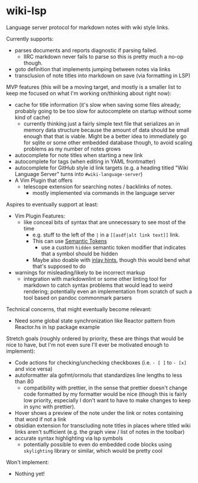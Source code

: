 # wiki-lsp
Language server protocol for markdown notes with wiki style links.

Currently supports:
- parses documents and reports diagnostic if parsing failed.
  - IIRC markdown never fails to parse so this is pretty much a no-op though.
- goto definition that implements jumping between notes via links
- transclusion of note titles into markdown on save (via formatting in LSP)

MVP features (this will be a moving target, and mostly is a smaller list to keep
me focused on what I'm working on/thinking about right now):
- cache for title information (it's slow when saving some files already; probably going to be too slow for autocomplete on startup without some kind of cache)
  - currently thinking just a fairly simple text file that serializes an in memory data structure because the amount of data should be small enough that that is viable. Might be a better idea to immediately go for sqlite or some other embedded database though, to avoid scaling problems as my number of notes grows
- autocomplete for note titles when starting a new link
- autocomplete for tags (when editing in YAML frontmatter)
- autocomplete for GitHub style id link targets (e.g. a heading titled "Wiki Language Server" turns into `#wiki-language-server`)
- A Vim Plugin that offers
  - telescope extension for searching notes / backlinks of notes.
    - mostly implemented via commands in the language server

Aspires to eventually support at least:
- Vim Plugin Features:
  - like conceal bits of syntax that are unnecessary to see most of the time
    - e.g. stuff to the left of the `|` in a `[[asdf|alt link text]]` link.
    - This can use [Semantic Tokens](https://microsoft.github.io/language-server-protocol/specifications/lsp/3.17/specification/#textDocument_semanticTokens)
      - use a custom `hidden` semantic token modifier that indicates that a symbol should be hidden
    - Maybe also doable with [inlay hints](https://microsoft.github.io/language-server-protocol/specifications/lsp/3.17/specification/#textDocument_inlayHint), though this would bend what that's supposed to do
- warnings for misleading/likely to be incorrect markup
  - integration with markdownlint or some other linting tool for markdown to catch syntax problems that would lead to weird rendering; potentially even an implementation from scratch of such a tool based on pandoc commonmark parsers

Technical concerns, that might eventually become relevant:
- Need some global state synchronization like Reactor pattern from Reactor.hs
  in lsp package example

Stretch goals (roughly ordered by priority, these are things that would be nice to have, but I'm not even sure I'll ever be motivated enough to implement):
- Code actions for checking/unchecking checkboxes (i.e. `- [ ]` to `- [x]` and vice versa)
- autoformatter ala gofmt/ormolu that standardizes line lengths to less than 80
  - compatibility with prettier, in the sense that prettier doesn't change code formatted by my formatter would be nice (though this is fairly low priority, especially I don't want to have to make changes to keep in sync with prettier).
- Hover shows a preview of the note under the link or notes containing that word if not a link
- obsidian extension for transcluding note titles in places where titled wiki links aren't sufficient (e.g. the graph view / list of notes in the toolbar)
- accurate syntax highlighting via lsp symbols
  - potentially possible to even do embedded code blocks using `skylighting` library or similar, which would be pretty cool

Won't implement:
- Nothing yet!
